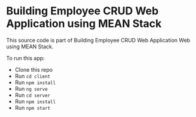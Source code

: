 # Building Employee CRUD Web Application using MEAN Stack

This source code is part of Building Employee CRUD Web Application Web using MEAN Stack.

To run this app:

- Clone this repo
- Run `cd client`
- Run `npm install`
- Run `ng serve`
- Run `cd server`
- Run `npm install`
- Run `npm start`
